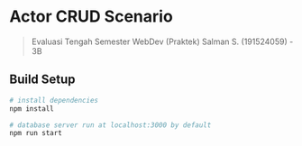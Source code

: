 # Actor CRUD Scenario

> Evaluasi Tengah Semester WebDev (Praktek)
> Salman S. (191524059) - 3B

## Build Setup

```bash
# install dependencies
npm install

# database server run at localhost:3000 by default
npm run start
```
